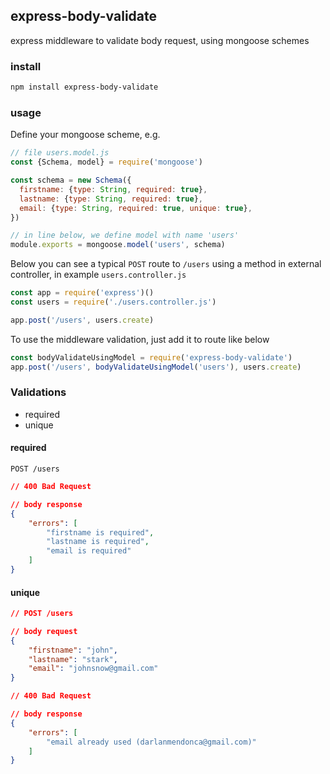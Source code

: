 ## express-body-validate

express middleware to validate body request, using mongoose schemes

### install

```sh
npm install express-body-validate
```

### usage

Define your mongoose scheme, e.g. 

```js
// file users.model.js
const {Schema, model} = require('mongoose')

const schema = new Schema({
  firstname: {type: String, required: true},
  lastname: {type: String, required: true},
  email: {type: String, required: true, unique: true},
})

// in line below, we define model with name 'users'
module.exports = mongoose.model('users', schema)
```

Below you can see a typical `POST` route to `/users` using a method in external controller, in example `users.controller.js`

```js
const app = require('express')()
const users = require('./users.controller.js')

app.post('/users', users.create)
```

To use the middleware validation, just add it to route like below

```js
const bodyValidateUsingModel = require('express-body-validate')
app.post('/users', bodyValidateUsingModel('users'), users.create)
```

### Validations

- required
- unique

#### required

```http
POST /users
```

```json
// 400 Bad Request

// body response
{
    "errors": [
        "firstname is required",
        "lastname is required",
        "email is required"
    ]
}
```

#### unique

```json
// POST /users

// body request
{
    "firstname": "john",
    "lastname": "stark",
    "email": "johnsnow@gmail.com"
}
```

```json
// 400 Bad Request

// body response
{
    "errors": [
        "email already used (darlanmendonca@gmail.com)"
    ]
}
```
